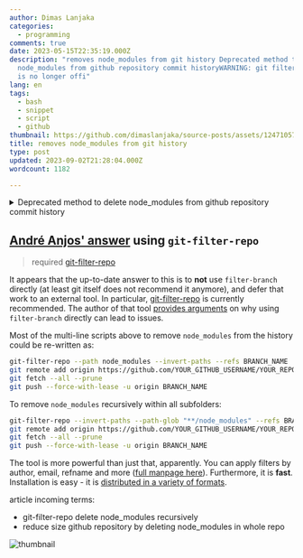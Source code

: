 ```yaml
---
author: Dimas Lanjaka
categories:
  - programming
comments: true
date: 2023-05-15T22:35:19.000Z
description: "removes node_modules from git history Deprecated method to delete
  node_modules from github repository commit historyWARNING: git filter-branch
  is no longer offi"
lang: en
tags:
  - bash
  - snippet
  - script
  - github
thumbnail: https://github.com/dimaslanjaka/source-posts/assets/12471057/40dd6736-8c54-4039-bce4-cbddd5984f82
title: removes node_modules from git history
type: post
updated: 2023-09-02T21:28:04.000Z
wordcount: 1182

---
```


<!-- https://stackoverflow.com/questions/10067848/remove-folder-and-its-contents-from-git-githubs-history/61544937#61544937 -->

<details>
  <summary>Deprecated method to delete node_modules from github repository commit history</summary>
  
  **WARNING**: git filter-branch is [no longer officially recommended](https://git-scm.com/docs/git-filter-branch#_warning). 

  The official recommendation is to use [git-filter-repo](https://github.com/newren/git-filter-repo/).

  see [André Anjos' answer for details](#Andre-Anjos’-answer)

  * * * * *

  If you are here to copy-paste code:

  This is an example which removes `node_modules` from history

  ```bash
  git filter-branch --tree-filter "rm -rf node_modules" --prune-empty HEAD
  git for-each-ref --format="%(refname)" refs/original/ | xargs -n 1 git update-ref -d
  echo node_modules/ >> .gitignore
  git add .gitignore
  git commit -m 'Removing node_modules from git history'
  git gc
  git push origin master --force

  ```

  **What git actually does:**

  The first line iterates through all references on the same tree (`--tree-filter`) as HEAD (your current branch), running the command `rm -rf node_modules`. This command deletes the node_modules folder (`-r`, without `-r`, `rm` won't delete folders), with no prompt given to the user (`-f`). The added `--prune-empty` deletes useless (not changing anything) commits recursively.

  The second line deletes the reference to that old branch.

  The rest of the commands are relatively straightforward.
</details>

## [André Anjos' answer](https://stackoverflow.com/posts/61544937/timeline) using `git-filter-repo`

> required [git-filter-repo](https://www.webmanajemen.com/2023/03/install-git-filter-repo.html)

It appears that the up-to-date answer to this is to **not** use `filter-branch` directly (at least git itself does not recommend it anymore), and defer that work to an external tool. In particular, [git-filter-repo](https://github.com/newren/git-filter-repo/) is currently recommended. The author of that tool [provides arguments](https://github.com/newren/git-filter-repo/#filter-branch) on why using `filter-branch` directly can lead to issues.

Most of the multi-line scripts above to remove `node_modules` from the history could be re-written as:

```bash
git-filter-repo --path node_modules --invert-paths --refs BRANCH_NAME
git remote add origin https://github.com/YOUR_GITHUB_USERNAME/YOUR_REPOSITORY_NAME
git fetch --all --prune
git push --force-with-lease -u origin BRANCH_NAME
```

To remove `node_modules` recursively within all subfolders:

```bash
git-filter-repo --invert-paths --path-glob "**/node_modules" --refs BRANCH_NAME
git remote add origin https://github.com/YOUR_GITHUB_USERNAME/YOUR_REPOSITORY_NAME
git fetch --all --prune
git push --force-with-lease -u origin BRANCH_NAME
```

The tool is more powerful than just that, apparently. You can apply filters by author, email, refname and more ([full manpage here](https://htmlpreview.github.io/?https://github.com/newren/git-filter-repo/blob/docs/html/git-filter-repo.html)). Furthermore, it is **fast**. Installation is easy - it is [distributed in a variety of formats](https://github.com/newren/git-filter-repo/blob/master/INSTALL.md).

article incoming terms:

- git-filter-repo delete node_modules recursively
- reduce size github repository by deleting node_modules in whole repo

![thumbnail](https://github.com/dimaslanjaka/source-posts/assets/12471057/40dd6736-8c54-4039-bce4-cbddd5984f82)